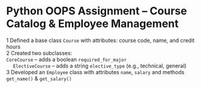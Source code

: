 
# Python OOPS Assignment – Course Catalog & Employee Management

1 Defined a base class `Course` with attributes: course code, name, and credit hours   
2 Created two subclasses:  
  `CoreCourse` – adds a boolean `required_for_major`  
  `ElectiveCourse` – adds a string `elective_type` (e.g., technical, general)  
3 Developed an `Employee` class with attributes `name`, `salary` and methods `get_name()` & `get_salary()`


  

